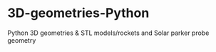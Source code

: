 # 3D-geometries-Python
Python 3D geometries &amp; STL models/rockets and Solar parker probe geometry
